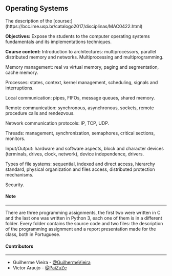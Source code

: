 <h2>Operating Systems </h2>

<p>The description of the [course:](https://bcc.ime.usp.br/catalogo2017/disciplinas/MAC0422.html)</p>

<p><strong>Objectives:</strong> Expose the students to the computer operating systems fundamentals and its implementations techniques.</p>

<p><strong>Course content:</strong> Introduction to architectures: multiprocessors, parallel distributed memory and networks. Multiprocessing and multiprogramming.

Memory management: real vs virtual memory, paging and segmentation, cache memory.

Processes: states, context, kernel management, scheduling, signals and interruptions.

Local communication: pipes, FIFOs, message queues, shared memory.

Remote communication: synchronous, asynchronous, sockets, remote procedure calls and rendezvous.  

Network communication protocols: IP, TCP, UDP.

Threads: management, synchronization, semaphores, critical sections, monitors.

Input/Output: hardware and software aspects, block and character devices (terminals, drives, clock, network), device independence, drivers.

Types of file systems: sequential, indexed and direct access, hierarchy standard, physical organization and files access, distributed protection mechanisms.

Security.
 </p>

#### Note
---
<p>There are three programming assignments, the first two were written in C and the last one was written in Python 3, each one of them is in a different folder. Every folder contains the source code and two files: the description of the programming assignment and a report presentation made for the class, both in Portuguese. </p>


#### Contributors
---
 * Guilherme Vieira - [@GuilhermeVieira](https://github.com/GuilhermeVieira)
 * Victor Araujo - [@PaiZuZe](https://github.com/PaiZuZe)
